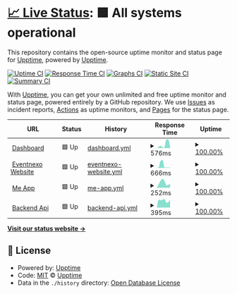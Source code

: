 # [📈 Live Status](https://status.eventnexo.co): <!--live status--> **🟩 All systems operational**

This repository contains the open-source uptime monitor and status page for [Upptime](https://upptime.js.org), powered by [Upptime](https://github.com/upptime/upptime).

[![Uptime CI](https://github.com/mrsz-innovate/status/workflows/Uptime%20CI/badge.svg)](https://github.com/mrsz-innovate/status/actions?query=workflow%3A%22Uptime+CI%22)
[![Response Time CI](https://github.com/mrsz-innovate/status/workflows/Response%20Time%20CI/badge.svg)](https://github.com/mrsz-innovate/status/actions?query=workflow%3A%22Response+Time+CI%22)
[![Graphs CI](https://github.com/mrsz-innovate/status/workflows/Graphs%20CI/badge.svg)](https://github.com/mrsz-innovate/status/actions?query=workflow%3A%22Graphs+CI%22)
[![Static Site CI](https://github.com/mrsz-innovate/status/workflows/Static%20Site%20CI/badge.svg)](https://github.com/mrsz-innovate/status/actions?query=workflow%3A%22Static+Site+CI%22)
[![Summary CI](https://github.com/mrsz-innovate/status/workflows/Summary%20CI/badge.svg)](https://github.com/mrsz-innovate/status/actions?query=workflow%3A%22Summary+CI%22)

With [Upptime](https://upptime.js.org), you can get your own unlimited and free uptime monitor and status page, powered entirely by a GitHub repository. We use [Issues](https://github.com/upptime/upptime/issues) as incident reports, [Actions](https://github.com/mrsz-innovate/status/actions) as uptime monitors, and [Pages](https://status.eventnexo.co) for the status page.

<!--start: status pages-->
<!-- This summary is generated by Upptime (https://github.com/upptime/upptime) -->
<!-- Do not edit this manually, your changes will be overwritten -->
<!-- prettier-ignore -->
| URL | Status | History | Response Time | Uptime |
| --- | ------ | ------- | ------------- | ------ |
| <img alt="" src="https://eventnexo.co/favicon.png" height="13"> [Dashboard](https://app.eventnexo.co) | 🟩 Up | [dashboard.yml](https://github.com/mrsz-innovate/status/commits/HEAD/history/dashboard.yml) | <details><summary><img alt="Response time graph" src="./graphs/dashboard/response-time-week.png" height="20"> 576ms</summary><br><a href="https://status.eventnexo.co/history/dashboard"><img alt="Response time 491" src="https://img.shields.io/endpoint?url=https%3A%2F%2Fraw.githubusercontent.com%2Fmrsz-innovate%2Fstatus%2FHEAD%2Fapi%2Fdashboard%2Fresponse-time.json"></a><br><a href="https://status.eventnexo.co/history/dashboard"><img alt="24-hour response time 193" src="https://img.shields.io/endpoint?url=https%3A%2F%2Fraw.githubusercontent.com%2Fmrsz-innovate%2Fstatus%2FHEAD%2Fapi%2Fdashboard%2Fresponse-time-day.json"></a><br><a href="https://status.eventnexo.co/history/dashboard"><img alt="7-day response time 576" src="https://img.shields.io/endpoint?url=https%3A%2F%2Fraw.githubusercontent.com%2Fmrsz-innovate%2Fstatus%2FHEAD%2Fapi%2Fdashboard%2Fresponse-time-week.json"></a><br><a href="https://status.eventnexo.co/history/dashboard"><img alt="30-day response time 491" src="https://img.shields.io/endpoint?url=https%3A%2F%2Fraw.githubusercontent.com%2Fmrsz-innovate%2Fstatus%2FHEAD%2Fapi%2Fdashboard%2Fresponse-time-month.json"></a><br><a href="https://status.eventnexo.co/history/dashboard"><img alt="1-year response time 491" src="https://img.shields.io/endpoint?url=https%3A%2F%2Fraw.githubusercontent.com%2Fmrsz-innovate%2Fstatus%2FHEAD%2Fapi%2Fdashboard%2Fresponse-time-year.json"></a></details> | <details><summary><a href="https://status.eventnexo.co/history/dashboard">100.00%</a></summary><a href="https://status.eventnexo.co/history/dashboard"><img alt="All-time uptime 100.00%" src="https://img.shields.io/endpoint?url=https%3A%2F%2Fraw.githubusercontent.com%2Fmrsz-innovate%2Fstatus%2FHEAD%2Fapi%2Fdashboard%2Fuptime.json"></a><br><a href="https://status.eventnexo.co/history/dashboard"><img alt="24-hour uptime 100.00%" src="https://img.shields.io/endpoint?url=https%3A%2F%2Fraw.githubusercontent.com%2Fmrsz-innovate%2Fstatus%2FHEAD%2Fapi%2Fdashboard%2Fuptime-day.json"></a><br><a href="https://status.eventnexo.co/history/dashboard"><img alt="7-day uptime 100.00%" src="https://img.shields.io/endpoint?url=https%3A%2F%2Fraw.githubusercontent.com%2Fmrsz-innovate%2Fstatus%2FHEAD%2Fapi%2Fdashboard%2Fuptime-week.json"></a><br><a href="https://status.eventnexo.co/history/dashboard"><img alt="30-day uptime 100.00%" src="https://img.shields.io/endpoint?url=https%3A%2F%2Fraw.githubusercontent.com%2Fmrsz-innovate%2Fstatus%2FHEAD%2Fapi%2Fdashboard%2Fuptime-month.json"></a><br><a href="https://status.eventnexo.co/history/dashboard"><img alt="1-year uptime 100.00%" src="https://img.shields.io/endpoint?url=https%3A%2F%2Fraw.githubusercontent.com%2Fmrsz-innovate%2Fstatus%2FHEAD%2Fapi%2Fdashboard%2Fuptime-year.json"></a></details>
| <img alt="" src="https://eventnexo.co/favicon.png" height="13"> [Eventnexo Website](https://eventnexo.co) | 🟩 Up | [eventnexo-website.yml](https://github.com/mrsz-innovate/status/commits/HEAD/history/eventnexo-website.yml) | <details><summary><img alt="Response time graph" src="./graphs/eventnexo-website/response-time-week.png" height="20"> 666ms</summary><br><a href="https://status.eventnexo.co/history/eventnexo-website"><img alt="Response time 348" src="https://img.shields.io/endpoint?url=https%3A%2F%2Fraw.githubusercontent.com%2Fmrsz-innovate%2Fstatus%2FHEAD%2Fapi%2Feventnexo-website%2Fresponse-time.json"></a><br><a href="https://status.eventnexo.co/history/eventnexo-website"><img alt="24-hour response time 158" src="https://img.shields.io/endpoint?url=https%3A%2F%2Fraw.githubusercontent.com%2Fmrsz-innovate%2Fstatus%2FHEAD%2Fapi%2Feventnexo-website%2Fresponse-time-day.json"></a><br><a href="https://status.eventnexo.co/history/eventnexo-website"><img alt="7-day response time 666" src="https://img.shields.io/endpoint?url=https%3A%2F%2Fraw.githubusercontent.com%2Fmrsz-innovate%2Fstatus%2FHEAD%2Fapi%2Feventnexo-website%2Fresponse-time-week.json"></a><br><a href="https://status.eventnexo.co/history/eventnexo-website"><img alt="30-day response time 348" src="https://img.shields.io/endpoint?url=https%3A%2F%2Fraw.githubusercontent.com%2Fmrsz-innovate%2Fstatus%2FHEAD%2Fapi%2Feventnexo-website%2Fresponse-time-month.json"></a><br><a href="https://status.eventnexo.co/history/eventnexo-website"><img alt="1-year response time 348" src="https://img.shields.io/endpoint?url=https%3A%2F%2Fraw.githubusercontent.com%2Fmrsz-innovate%2Fstatus%2FHEAD%2Fapi%2Feventnexo-website%2Fresponse-time-year.json"></a></details> | <details><summary><a href="https://status.eventnexo.co/history/eventnexo-website">100.00%</a></summary><a href="https://status.eventnexo.co/history/eventnexo-website"><img alt="All-time uptime 100.00%" src="https://img.shields.io/endpoint?url=https%3A%2F%2Fraw.githubusercontent.com%2Fmrsz-innovate%2Fstatus%2FHEAD%2Fapi%2Feventnexo-website%2Fuptime.json"></a><br><a href="https://status.eventnexo.co/history/eventnexo-website"><img alt="24-hour uptime 100.00%" src="https://img.shields.io/endpoint?url=https%3A%2F%2Fraw.githubusercontent.com%2Fmrsz-innovate%2Fstatus%2FHEAD%2Fapi%2Feventnexo-website%2Fuptime-day.json"></a><br><a href="https://status.eventnexo.co/history/eventnexo-website"><img alt="7-day uptime 100.00%" src="https://img.shields.io/endpoint?url=https%3A%2F%2Fraw.githubusercontent.com%2Fmrsz-innovate%2Fstatus%2FHEAD%2Fapi%2Feventnexo-website%2Fuptime-week.json"></a><br><a href="https://status.eventnexo.co/history/eventnexo-website"><img alt="30-day uptime 100.00%" src="https://img.shields.io/endpoint?url=https%3A%2F%2Fraw.githubusercontent.com%2Fmrsz-innovate%2Fstatus%2FHEAD%2Fapi%2Feventnexo-website%2Fuptime-month.json"></a><br><a href="https://status.eventnexo.co/history/eventnexo-website"><img alt="1-year uptime 100.00%" src="https://img.shields.io/endpoint?url=https%3A%2F%2Fraw.githubusercontent.com%2Fmrsz-innovate%2Fstatus%2FHEAD%2Fapi%2Feventnexo-website%2Fuptime-year.json"></a></details>
| <img alt="" src="https://eventnexo.co/favicon.png" height="13"> [Me App](https://eventnexo.me) | 🟩 Up | [me-app.yml](https://github.com/mrsz-innovate/status/commits/HEAD/history/me-app.yml) | <details><summary><img alt="Response time graph" src="./graphs/me-app/response-time-week.png" height="20"> 252ms</summary><br><a href="https://status.eventnexo.co/history/me-app"><img alt="Response time 261" src="https://img.shields.io/endpoint?url=https%3A%2F%2Fraw.githubusercontent.com%2Fmrsz-innovate%2Fstatus%2FHEAD%2Fapi%2Fme-app%2Fresponse-time.json"></a><br><a href="https://status.eventnexo.co/history/me-app"><img alt="24-hour response time 191" src="https://img.shields.io/endpoint?url=https%3A%2F%2Fraw.githubusercontent.com%2Fmrsz-innovate%2Fstatus%2FHEAD%2Fapi%2Fme-app%2Fresponse-time-day.json"></a><br><a href="https://status.eventnexo.co/history/me-app"><img alt="7-day response time 252" src="https://img.shields.io/endpoint?url=https%3A%2F%2Fraw.githubusercontent.com%2Fmrsz-innovate%2Fstatus%2FHEAD%2Fapi%2Fme-app%2Fresponse-time-week.json"></a><br><a href="https://status.eventnexo.co/history/me-app"><img alt="30-day response time 261" src="https://img.shields.io/endpoint?url=https%3A%2F%2Fraw.githubusercontent.com%2Fmrsz-innovate%2Fstatus%2FHEAD%2Fapi%2Fme-app%2Fresponse-time-month.json"></a><br><a href="https://status.eventnexo.co/history/me-app"><img alt="1-year response time 261" src="https://img.shields.io/endpoint?url=https%3A%2F%2Fraw.githubusercontent.com%2Fmrsz-innovate%2Fstatus%2FHEAD%2Fapi%2Fme-app%2Fresponse-time-year.json"></a></details> | <details><summary><a href="https://status.eventnexo.co/history/me-app">100.00%</a></summary><a href="https://status.eventnexo.co/history/me-app"><img alt="All-time uptime 100.00%" src="https://img.shields.io/endpoint?url=https%3A%2F%2Fraw.githubusercontent.com%2Fmrsz-innovate%2Fstatus%2FHEAD%2Fapi%2Fme-app%2Fuptime.json"></a><br><a href="https://status.eventnexo.co/history/me-app"><img alt="24-hour uptime 100.00%" src="https://img.shields.io/endpoint?url=https%3A%2F%2Fraw.githubusercontent.com%2Fmrsz-innovate%2Fstatus%2FHEAD%2Fapi%2Fme-app%2Fuptime-day.json"></a><br><a href="https://status.eventnexo.co/history/me-app"><img alt="7-day uptime 100.00%" src="https://img.shields.io/endpoint?url=https%3A%2F%2Fraw.githubusercontent.com%2Fmrsz-innovate%2Fstatus%2FHEAD%2Fapi%2Fme-app%2Fuptime-week.json"></a><br><a href="https://status.eventnexo.co/history/me-app"><img alt="30-day uptime 100.00%" src="https://img.shields.io/endpoint?url=https%3A%2F%2Fraw.githubusercontent.com%2Fmrsz-innovate%2Fstatus%2FHEAD%2Fapi%2Fme-app%2Fuptime-month.json"></a><br><a href="https://status.eventnexo.co/history/me-app"><img alt="1-year uptime 100.00%" src="https://img.shields.io/endpoint?url=https%3A%2F%2Fraw.githubusercontent.com%2Fmrsz-innovate%2Fstatus%2FHEAD%2Fapi%2Fme-app%2Fuptime-year.json"></a></details>
| <img alt="" src="https://eventnexo.co/favicon.png" height="13"> [Backend Api](https://api.eventnexo.co/api) | 🟩 Up | [backend-api.yml](https://github.com/mrsz-innovate/status/commits/HEAD/history/backend-api.yml) | <details><summary><img alt="Response time graph" src="./graphs/backend-api/response-time-week.png" height="20"> 395ms</summary><br><a href="https://status.eventnexo.co/history/backend-api"><img alt="Response time 373" src="https://img.shields.io/endpoint?url=https%3A%2F%2Fraw.githubusercontent.com%2Fmrsz-innovate%2Fstatus%2FHEAD%2Fapi%2Fbackend-api%2Fresponse-time.json"></a><br><a href="https://status.eventnexo.co/history/backend-api"><img alt="24-hour response time 432" src="https://img.shields.io/endpoint?url=https%3A%2F%2Fraw.githubusercontent.com%2Fmrsz-innovate%2Fstatus%2FHEAD%2Fapi%2Fbackend-api%2Fresponse-time-day.json"></a><br><a href="https://status.eventnexo.co/history/backend-api"><img alt="7-day response time 395" src="https://img.shields.io/endpoint?url=https%3A%2F%2Fraw.githubusercontent.com%2Fmrsz-innovate%2Fstatus%2FHEAD%2Fapi%2Fbackend-api%2Fresponse-time-week.json"></a><br><a href="https://status.eventnexo.co/history/backend-api"><img alt="30-day response time 373" src="https://img.shields.io/endpoint?url=https%3A%2F%2Fraw.githubusercontent.com%2Fmrsz-innovate%2Fstatus%2FHEAD%2Fapi%2Fbackend-api%2Fresponse-time-month.json"></a><br><a href="https://status.eventnexo.co/history/backend-api"><img alt="1-year response time 373" src="https://img.shields.io/endpoint?url=https%3A%2F%2Fraw.githubusercontent.com%2Fmrsz-innovate%2Fstatus%2FHEAD%2Fapi%2Fbackend-api%2Fresponse-time-year.json"></a></details> | <details><summary><a href="https://status.eventnexo.co/history/backend-api">100.00%</a></summary><a href="https://status.eventnexo.co/history/backend-api"><img alt="All-time uptime 98.41%" src="https://img.shields.io/endpoint?url=https%3A%2F%2Fraw.githubusercontent.com%2Fmrsz-innovate%2Fstatus%2FHEAD%2Fapi%2Fbackend-api%2Fuptime.json"></a><br><a href="https://status.eventnexo.co/history/backend-api"><img alt="24-hour uptime 100.00%" src="https://img.shields.io/endpoint?url=https%3A%2F%2Fraw.githubusercontent.com%2Fmrsz-innovate%2Fstatus%2FHEAD%2Fapi%2Fbackend-api%2Fuptime-day.json"></a><br><a href="https://status.eventnexo.co/history/backend-api"><img alt="7-day uptime 100.00%" src="https://img.shields.io/endpoint?url=https%3A%2F%2Fraw.githubusercontent.com%2Fmrsz-innovate%2Fstatus%2FHEAD%2Fapi%2Fbackend-api%2Fuptime-week.json"></a><br><a href="https://status.eventnexo.co/history/backend-api"><img alt="30-day uptime 98.41%" src="https://img.shields.io/endpoint?url=https%3A%2F%2Fraw.githubusercontent.com%2Fmrsz-innovate%2Fstatus%2FHEAD%2Fapi%2Fbackend-api%2Fuptime-month.json"></a><br><a href="https://status.eventnexo.co/history/backend-api"><img alt="1-year uptime 98.41%" src="https://img.shields.io/endpoint?url=https%3A%2F%2Fraw.githubusercontent.com%2Fmrsz-innovate%2Fstatus%2FHEAD%2Fapi%2Fbackend-api%2Fuptime-year.json"></a></details>

<!--end: status pages-->

[**Visit our status website →**](https://status.eventnexo.co)

## 📄 License

- Powered by: [Upptime](https://github.com/upptime/upptime)
- Code: [MIT](./LICENSE) © [Upptime](https://upptime.js.org)
- Data in the `./history` directory: [Open Database License](https://opendatacommons.org/licenses/odbl/1-0/)
